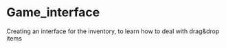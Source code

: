# Game_interface
Creating an interface for the inventory, to learn how to deal with drag&amp;drop items   
